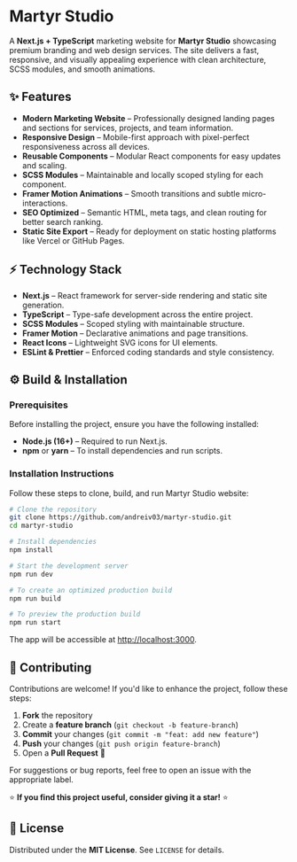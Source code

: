 # Martyr Studio

A **Next.js + TypeScript** marketing website for **Martyr Studio** showcasing premium branding and web design services. The site delivers a fast, responsive, and visually appealing experience with clean architecture, SCSS modules, and smooth animations.

## ✨ Features

- **Modern Marketing Website** – Professionally designed landing pages and sections for services, projects, and team information.
- **Responsive Design** – Mobile-first approach with pixel-perfect responsiveness across all devices.
- **Reusable Components** – Modular React components for easy updates and scaling.
- **SCSS Modules** – Maintainable and locally scoped styling for each component.
- **Framer Motion Animations** – Smooth transitions and subtle micro-interactions.
- **SEO Optimized** – Semantic HTML, meta tags, and clean routing for better search ranking.
- **Static Site Export** – Ready for deployment on static hosting platforms like Vercel or GitHub Pages.

## ⚡ Technology Stack

- **Next.js** – React framework for server-side rendering and static site generation.
- **TypeScript** – Type-safe development across the entire project.
- **SCSS Modules** – Scoped styling with maintainable structure.
- **Framer Motion** – Declarative animations and page transitions.
- **React Icons** – Lightweight SVG icons for UI elements.
- **ESLint & Prettier** – Enforced coding standards and style consistency.

## ⚙️ Build & Installation

### Prerequisites

Before installing the project, ensure you have the following installed:

- **Node.js (16+)** – Required to run Next.js.
- **npm** or **yarn** – To install dependencies and run scripts.

### Installation Instructions

Follow these steps to clone, build, and run Martyr Studio website:
```sh
# Clone the repository
git clone https://github.com/andreiv03/martyr-studio.git
cd martyr-studio

# Install dependencies
npm install

# Start the development server
npm run dev

# To create an optimized production build
npm run build

# To preview the production build
npm run start
```
The app will be accessible at [http://localhost:3000](http://localhost:3000).

## 🤝 Contributing

Contributions are welcome! If you'd like to enhance the project, follow these steps:

1. **Fork** the repository
2. Create a **feature branch** (`git checkout -b feature-branch`)
3. **Commit** your changes (`git commit -m "feat: add new feature"`)
4. **Push** your changes (`git push origin feature-branch`)
5. Open a **Pull Request** 🚀

For suggestions or bug reports, feel free to open an issue with the appropriate label.

⭐ **If you find this project useful, consider giving it a star!** ⭐

## 📜 License

Distributed under the **MIT License**. See `LICENSE` for details.
